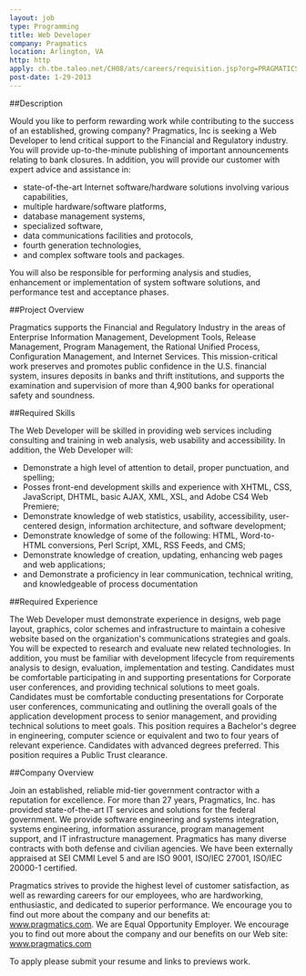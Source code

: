 ```yaml
---
layout: job
type: Programming
title: Web Developer
company: Pragmatics
location: Arlington, VA 
http: http
apply: ch.tbe.taleo.net/CH08/ats/careers/requisition.jsp?org=PRAGMATICS&cws=1&rid=3390&source=Workcreative.net
post-date: 1-29-2013
---
```


##Description

Would you like to perform rewarding work while contributing to the success of an established, growing company?  Pragmatics, Inc is seeking a Web Developer to lend critical support to the Financial and Regulatory industry.  You will provide up-to-the-minute publishing of important announcements relating to bank closures.  In addition, you will provide our customer with expert advice and assistance in:

* state-of-the-art Internet software/hardware solutions involving various capabilities,
* multiple hardware/software platforms,
* database management systems,
* specialized software,
* data communications facilities and protocols,
* fourth generation technologies,
* and complex software tools and packages.  

You will also be responsible for performing analysis and studies, enhancement or implementation of system software solutions, and performance test and acceptance phases.

##Project Overview

Pragmatics supports the Financial and Regulatory Industry in the areas of Enterprise Information Management, Development Tools, Release Management, Program Management, the Rational Unified Process, Configuration Management, and Internet Services.  This mission-critical work preserves and promotes public confidence in the U.S. financial system, insures deposits in banks and thrift institutions, and supports the examination and supervision of more than 4,900 banks for operational safety and soundness.

##Required Skills

The Web Developer will be skilled in providing web services including consulting and training in web analysis, web usability and accessibility.  In addition, the Web Developer will:

* Demonstrate a high level of attention to detail, proper punctuation, and spelling;
* Posses front-end development skills and experience with XHTML, CSS, JavaScript,  DHTML, basic AJAX, XML, XSL, and Adobe CS4 Web Premiere;
* Demonstrate knowledge of web statistics, usability, accessibility, user-centered design, information architecture, and software development;
* Demonstrate knowledge of some of the following: HTML, Word-to-HTML conversions, Perl Script, XML, RSS Feeds, and CMS;
* Demonstrate knowledge of creation, updating, enhancing web pages and web applications;
* and Demonstrate a proficiency in lear communication, technical writing, and knowledgeable of process documentation

##Required Experience

The Web Developer must demonstrate experience in designs, web page layout, graphics, color schemes and infrastructure to maintain a cohesive website based on the organization's communications strategies and goals.  You will be expected to research and evaluate new related technologies.  In addition, you must be familiar with development lifecycle from requirements analysis to design, evaluation, implementation and testing.  Candidates must be comfortable participating in and supporting presentations for Corporate user conferences, and providing technical solutions to meet goals.  Candidates must be comfortable conducting presentations for Corporate user conferences, communicating and outlining the overall goals of the application development process to senior management, and providing technical solutions to meet goals.  This position requires a Bachelor's degree in engineering, computer science or equivalent and two to four years of relevant experience.  Candidates with advanced degrees preferred.  This position requires a Public Trust clearance.

##Company Overview

Join an established, reliable mid-tier government contractor with a reputation for excellence.  For more than 27 years, Pragmatics, Inc. has provided state-of-the-art IT services and solutions for the federal government.  We provide software engineering and systems integration, systems engineering, information assurance, program management support, and IT infrastructure management.  Pragmatics has many diverse contracts with both defense and civilian agencies.  We have been externally appraised at SEI CMMI Level 5 and are ISO 9001, ISO/IEC 27001, ISO/IEC 20000-1 certified.   

Pragmatics strives to provide the highest level of customer satisfaction, as well as rewarding careers for our employees, who are hardworking, enthusiastic, and dedicated to superior performance.  We encourage you to find out more about the company and our benefits at: www.pragmatics.com.    We are Equal Opportunity Employer.  We encourage you to find out more about the company and our benefits on our Web site: www.pragmatics.com

To apply please submit your resume and links to previews work.

